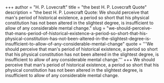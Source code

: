 +++
author = "H. P. Lovecraft"
title = "the best H. P. Lovecraft Quote"
description = "the best H. P. Lovecraft Quote: We should perceive that man's period of historical existence, a period so short that his physical constitution has not been altered in the slightest degree, is insufficient to allow of any considerable mental change."
slug = "we-should-perceive-that-mans-period-of-historical-existence-a-period-so-short-that-his-physical-constitution-has-not-been-altered-in-the-slightest-degree-is-insufficient-to-allow-of-any-considerable-mental-change"
quote = '''We should perceive that man's period of historical existence, a period so short that his physical constitution has not been altered in the slightest degree, is insufficient to allow of any considerable mental change.'''
+++
We should perceive that man's period of historical existence, a period so short that his physical constitution has not been altered in the slightest degree, is insufficient to allow of any considerable mental change.
